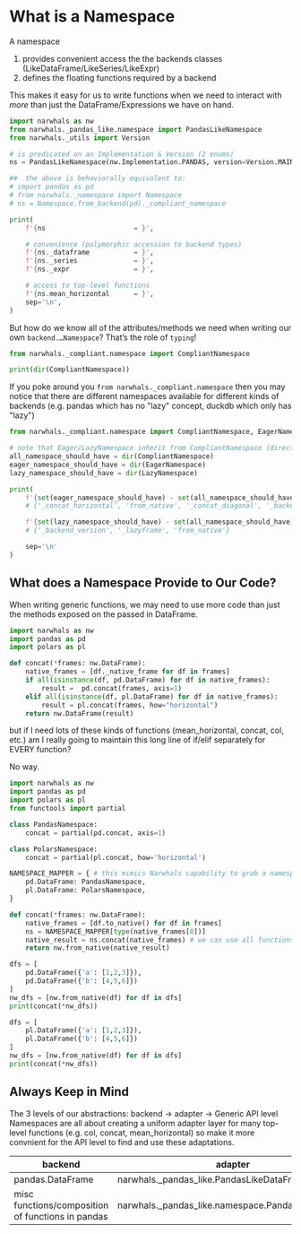 # What is a Namespace

A namespace
1. provides convenient access the the backends classes (LikeDataFrame/LikeSeries/LikeExpr)
2. defines the floating functions required by a backend

This makes it easy for us to write functions when we need to interact with *more*
than just the DataFrame/Expressions we have on hand.

```python
import narwhals as nw
from narwhals._pandas_like.namespace import PandasLikeNamespace
from narwhals._utils import Version

# is predicated on an Implementation & Version (2 enums)
ns = PandasLikeNamespace(nw.Implementation.PANDAS, version=Version.MAIN)

##  the above is behaviorally equivalent to:
# import pandas as pd
# from narwhals._namespace import Namespace
# ns = Namespace.from_backend(pd)._compliant_namespace

print(
    f'{ns                      = }',

    # convenience (polymorphic accession to backend types)
    f'{ns._dataframe           = }',
    f'{ns._series              = }',
    f'{ns._expr                = }',

    # access to top-level functions
    f'{ns.mean_horizontal      = }',
    sep='\n',
)
```

But how do we know all of the attributes/methods we need when writing our own `backend.…Namespace`? That’s the role of `typing`!

```python
from narwhals._compliant.namespace import CompliantNamespace

print(dir(CompliantNamespace))
```

If you poke around you `from narwhals._compliant.namespace` then you
may notice that there are different namespaces available for different
kinds of backends (e.g. pandas which has no "lazy" concept, duckdb which only has "lazy")

```python
from narwhals._compliant.namespace import CompliantNamespace, EagerNamespace, LazyNamespace

# note that Eager/LazyNamespace inherit from CompliantNamespace (directly or indirectly)
all_namespace_should_have = dir(CompliantNamespace)
eager_namespace_should_have = dir(EagerNamespace)
lazy_namespace_should_have = dir(LazyNamespace)

print(
    f'{set(eager_namespace_should_have) - set(all_namespace_should_have) = }',
    # {'_concat_horizontal', 'from_native', '_concat_diagonal', '_backend_version', '_dataframe', '_series', '_concat_vertical', 'from_numpy'}

    f'{set(lazy_namespace_should_have) - set(all_namespace_should_have)  = }',
    # {'_backend_version', '_lazyframe', 'from_native'}

    sep='\n'
)
```

## What does a Namespace Provide to Our Code?

When writing generic functions, we may need to use more code than just the methods
exposed on the passed in DataFrame.

```python
import narwhals as nw
import pandas as pd
import polars as pl

def concat(*frames: nw.DataFrame):
    native_frames = [df._native_frame for df in frames]
    if all(isinstance(df, pd.DataFrame) for df in native_frames):
        result =  pd.concat(frames, axis=1)
    elif all(isinstance(df, pl.DataFrame) for df in native_frames):
        result = pl.concat(frames, how="horizontal")
    return nw.DataFrame(result)
```

but if I need lots of these kinds of functions (mean_horizontal, concat, col, etc.)
am I really going to maintain this long line of if/elif separately for EVERY function?

No way.

```python
import narwhals as nw
import pandas as pd
import polars as pl
from functools import partial

class PandasNamespace:
    concat = partial(pd.concat, axis=1)

class PolarsNamespace:
    concat = partial(pl.concat, how='horizontal')

NAMESPACE_MAPPER = { # this mimics Narwhals capability to grab a namespace when given an native object
    pd.DataFrame: PandasNamespace,
    pl.DataFrame: PolarsNamespace,
}

def concat(*frames: nw.DataFrame):
    native_frames = [df.to_native() for df in frames]
    ns = NAMESPACE_MAPPER[type(native_frames[0])]
    native_result = ns.concat(native_frames) # we can use all functions we wrote within a namespace!
    return nw.from_native(native_result)

dfs = [
    pd.DataFrame({'a': [1,2,3]}),
    pd.DataFrame({'b': [4,5,6]})
]
nw_dfs = [nw.from_native(df) for df in dfs]
print(concat(*nw_dfs))

dfs = [
    pl.DataFrame({'a': [1,2,3]}),
    pl.DataFrame({'b': [4,5,6]})
]
nw_dfs = [nw.from_native(df) for df in dfs]
print(concat(*nw_dfs))

```

## Always Keep in Mind

The 3 levels of our abstractions: backend → adapter → Generic API level
Namespaces are all about creating a uniform adapter layer for many top-level
functions (e.g. col, concat, mean_horizontal) so make it more convnient for
the API level to find and use these adaptations.

| backend                                          | adapter                                          | API level           |
| ------------------------------------------------ | ------------------------------------------------ |-------------------- |
|pandas.DataFrame                                  | narwhals._pandas_like.PandasLikeDataFrame        | narwhals.DataFrame  |
|misc functions/composition of functions in pandas | narwhals._pandas_like.namespace.PandasNamespace  | narwhals            |

